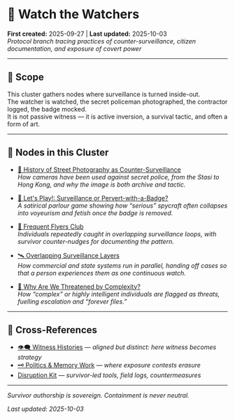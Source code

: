 # 🧿 Watch the Watchers  
**First created:** 2025-09-27 | **Last updated:** 2025-10-03  
*Protocol branch tracing practices of counter-surveillance, citizen documentation, and exposure of covert power*  

---

## 🌱 Scope  

This cluster gathers nodes where surveillance is turned inside-out.  
The watcher is watched, the secret policeman photographed, the contractor logged, the badge mocked.  
It is not passive witness — it is active inversion, a survival tactic, and often a form of art.  

---

## 📂 Nodes in this Cluster  

- [📸 History of Street Photography as Counter-Surveillance](./📸_history_of_street_photography_as_counter_surveillance.md)  
  *How cameras have been used against secret police, from the Stasi to Hong Kong, and why the image is both archive and tactic.*  

- [💄 Let's Play!: Surveillance or Pervert-with-a-Badge?](./💄_lets_play_surveillance_or_pervert_with_a_badge.md)  
  *A satirical parlour game showing how “serious” spycraft often collapses into voyeurism and fetish once the badge is removed.*  

- [🛫 Frequent Flyers Club](./🛫_frequent_flyers_club.md)  
  *Individuals repeatedly caught in overlapping surveillance loops, with survivor counter-nudges for documenting the pattern.*  

- [🛰️ Overlapping Surveillance Layers](./🛰️_overlapping_surveillance_layers.md)  
  *How commercial and state systems run in parallel, handing off cases so that a person experiences them as one continuous watch.*  

- [🧠 Why Are We Threatened by Complexity?](./🧠_why_are_we_threatened_by_complexity.md)  
  *How “complex” or highly intelligent individuals are flagged as threats, fuelling escalation and “forever files.”*  

---

## 📡 Cross-References  

- [👁️‍🗨️ Witness Histories](../👁️‍🗨️_Witness_Historical_Casefiles/README.md) — *aligned but distinct: here witness becomes strategy*  
- [🗝️ Politics & Memory Work](../🗝️_Politics_Memory_Work/README.md) — *where exposure contests erasure*  
- [Disruption Kit](../../../Disruption_Kit/README.md) — *survivor-led tools, field logs, countermeasures*  

---

*Survivor authorship is sovereign. Containment is never neutral.*  

_Last updated: 2025-10-03_
